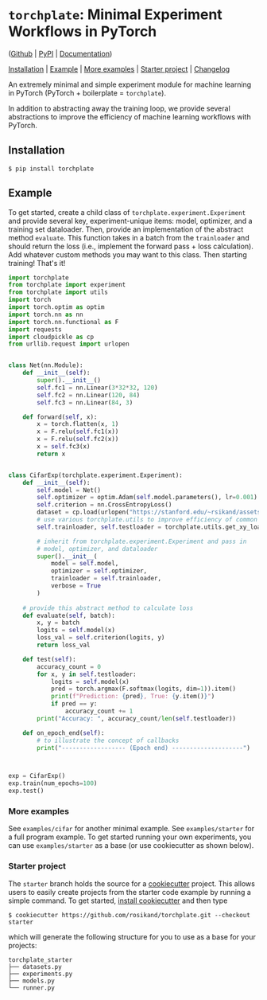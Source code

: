 # `torchplate`: Minimal Experiment Workflows in PyTorch 

([Github](https://github.com/rosikand/torchplate) | [PyPI](https://pypi.org/project/torchplate) | [Documentation](https://rosikand.github.io/torchplate/))

[Installation](#installation) | [Example](#example) | [More examples](#more-examples) | [Starter project](#starter-project) | [Changelog](https://rosikand.github.io/torchplate/changelog/) 

An extremely minimal and simple experiment module for machine learning in PyTorch (PyTorch + boilerplate = `torchplate`).

In addition to abstracting away the training loop, we provide several abstractions to improve the efficiency of machine learning workflows with PyTorch. 

## Installation 

```
$ pip install torchplate
```

## Example 

To get started, create a child class of `torchplate.experiment.Experiment` and provide several key, experiment-unique items: model, optimizer, and a training set dataloader. Then, provide an implementation of the abstract method `evaluate`. This function takes in a batch from the `trainloader` and should return the loss (i.e., implement the forward pass + loss calculation). Add whatever custom methods you may want to this class. Then starting training! That's it! 

```python
import torchplate
from torchplate import experiment
from torchplate import utils
import torch
import torch.optim as optim
import torch.nn as nn
import torch.nn.functional as F
import requests
import cloudpickle as cp
from urllib.request import urlopen


class Net(nn.Module):
    def __init__(self):
        super().__init__()
        self.fc1 = nn.Linear(3*32*32, 120)
        self.fc2 = nn.Linear(120, 84)
        self.fc3 = nn.Linear(84, 3)

    def forward(self, x):
        x = torch.flatten(x, 1)
        x = F.relu(self.fc1(x))
        x = F.relu(self.fc2(x))
        x = self.fc3(x)
        return x


class CifarExp(torchplate.experiment.Experiment):
    def __init__(self): 
        self.model = Net()
        self.optimizer = optim.Adam(self.model.parameters(), lr=0.001)
        self.criterion = nn.CrossEntropyLoss()
        dataset = cp.load(urlopen("https://stanford.edu/~rsikand/assets/datasets/mini_cifar.pkl")) 
        # use various torchplate.utils to improve efficiency of common workflows 
        self.trainloader, self.testloader = torchplate.utils.get_xy_loaders(dataset)

        # inherit from torchplate.experiment.Experiment and pass in
        # model, optimizer, and dataloader 
        super().__init__(
            model = self.model,
            optimizer = self.optimizer,
            trainloader = self.trainloader,
            verbose = True
        )
    
    # provide this abstract method to calculate loss 
    def evaluate(self, batch):
        x, y = batch
        logits = self.model(x)
        loss_val = self.criterion(logits, y)
        return loss_val

    def test(self):
        accuracy_count = 0
        for x, y in self.testloader:
            logits = self.model(x)
            pred = torch.argmax(F.softmax(logits, dim=1)).item()
            print(f"Prediction: {pred}, True: {y.item()}")
            if pred == y:
                accuracy_count += 1
        print("Accuracy: ", accuracy_count/len(self.testloader))

    def on_epoch_end(self):
        # to illustrate the concept of callbacks 
        print("------------------ (Epoch end) --------------------")



exp = CifarExp()
exp.train(num_epochs=100)
exp.test()
```

### More examples

See `examples/cifar` for another minimal example. See `examples/starter` for a full program example. To get started running your own experiments, you can use `examples/starter` as a base (or use cookiecutter as shown below). 

### Starter project 

The `starter` branch holds the source for a [cookiecutter](https://github.com/cookiecutter/cookiecutter) project. This allows users to easily create projects from the starter code example by running a simple command. To get started, [install cookiecutter](https://cookiecutter.readthedocs.io/en/stable/installation.html#install-cookiecutter) and then type
```
$ cookiecutter https://github.com/rosikand/torchplate.git --checkout starter
```

which will generate the following structure for you to use as a base for your projects: 

```
torchplate_starter
├── datasets.py
├── experiments.py
├── models.py
└── runner.py
```



